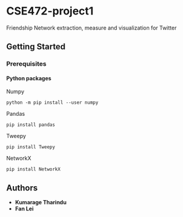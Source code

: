 # CSE472-project1
Friendship Network extraction, measure and visualization for Twitter

## Getting Started

### Prerequisites

#### Python packages

Numpy
```
python -m pip install --user numpy
```
Pandas
```
pip install pandas
```
Tweepy
```
pip install Tweepy
```
NetworkX
```
pip install NetworkX
```
## Authors

* **Kumarage Tharindu**
* **Fan Lei**


